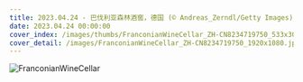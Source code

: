 ```yaml
---
title: 2023.04.24 - 巴伐利亚森林酒窖，德国 (© Andreas_Zerndl/Getty Images)
date: 2023.04.24 00:00:00
cover_index: /images/thumbs/FranconianWineCellar_ZH-CN8234719750_533x300.jpg
cover_detail: /images/FranconianWineCellar_ZH-CN8234719750_1920x1080.jpg
---
```


![FranconianWineCellar](/images/FranconianWineCellar_ZH-CN8234719750_1920x1080.jpg)

